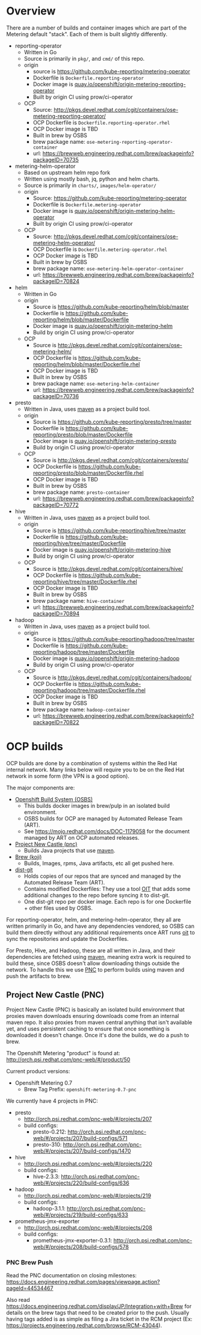 # Overview

There are a number of builds and container images which are part of the Metering default "stack".
Each of them is built slightly differently.

- reporting-operator
  - Written in Go
  - Source is primarily in `pkg/`, and `cmd/` of this repo.
  - origin
    - source is https://github.com/kube-reporting/metering-operator
    - Dockerfile is `Dockerfile.reporting-operator`
    - Docker image is [quay.io/openshift/origin-metering-reporting-operator](https://quay.io/repository/openshift/origin-metering-reporting-operator)
    - Built by origin CI using prow/ci-operator
  - OCP
    - Source: http://pkgs.devel.redhat.com/cgit/containers/ose-metering-reporting-operator/
    - OCP Dockerfile is `Dockerfile.reporting-operator.rhel`
    - OCP Docker image is TBD
    - Built in brew by OSBS
    - brew package name: `ose-metering-reporting-operator-container`
    - url: https://brewweb.engineering.redhat.com/brew/packageinfo?packageID=70735
- metering-helm-operator
  - Based on upstream helm repo fork
  - Written using mostly bash, jq, python and helm charts.
  - Source is primarily in `charts/`, `images/helm-operator/`
  - origin
    - Source: https://github.com/kube-reporting/metering-operator
    - Dockerfile is `Dockerfile.metering-operator`
    - Docker image is [quay.io/openshift/origin-metering-helm-operator](https://quay.io/repository/openshift/origin-metering-helm-operator)
    - Built by origin CI using prow/ci-operator
  - OCP
    - Source: http://pkgs.devel.redhat.com/cgit/containers/ose-metering-helm-operator/
    - OCP Dockerfile is `Dockerfile.metering-operator.rhel`
    - OCP Docker image is TBD
    - Built in brew by OSBS
    - brew package name: `ose-metering-helm-operator-container`
    - url: https://brewweb.engineering.redhat.com/brew/packageinfo?packageID=70824
- helm
  - Written in Go
  - origin
    - Source is https://github.com/kube-reporting/helm/blob/master
    - Dockerfile is https://github.com/kube-reporting/helm/blob/master/Dockerfile
    - Docker image is [quay.io/openshift/origin-metering-helm](https://quay.io/repository/openshift/origin-metering-helm)
    - Build by origin CI using prow/ci-operator
  - OCP
    - Source is  http://pkgs.devel.redhat.com/cgit/containers/ose-metering-helm/
    - OCP Dockerfile is https://github.com/kube-reporting/helm/blob/master/Dockerfile.rhel
    - OCP Docker image is TBD
    - Built in brew by OSBS
    - brew package name: `ose-metering-helm-container`
    - url: https://brewweb.engineering.redhat.com/brew/packageinfo?packageID=70736
- presto
  - Written in Java, uses [maven][maven] as a project build tool.
  - origin
    - Source is https://github.com/kube-reporting/presto/tree/master
    - Dockerfile is https://github.com/kube-reporting/presto/blob/master/Dockerfile
    - Docker image is [quay.io/openshift/origin-metering-presto](https://quay.io/repository/openshift/origin-metering-presto)
    - Build by origin CI using prow/ci-operator
  - OCP
    - Source is http://pkgs.devel.redhat.com/cgit/containers/presto/
    - OCP Dockerfile is https://github.com/kube-reporting/presto/blob/master/Dockerfile.rhel
    - OCP Docker image is TBD
    - Built in brew by OSBS
    - brew package name: `presto-container`
    - url: https://brewweb.engineering.redhat.com/brew/packageinfo?packageID=70772
- hive
  - Written in Java, uses [maven][maven] as a project build tool.
  - origin
    - Source is https://github.com/kube-reporting/hive/tree/master
    - Dockerfile is https://github.com/kube-reporting/hive/tree/master/Dockerfile
    - Docker image is [quay.io/openshift/origin-metering-hive](https://quay.io/repository/openshift/origin-metering-hive)
    - Build by origin CI using prow/ci-operator
  - OCP
    - Source is http://pkgs.devel.redhat.com/cgit/containers/hive/
    - OCP Dockerfile is https://github.com/kube-reporting/hive/tree/master/Dockerfile.rhel
    - OCP Docker image is TBD
    - Built in brew by OSBS
    - brew package name: `hive-container`
    - url: https://brewweb.engineering.redhat.com/brew/packageinfo?packageID=70894
- hadoop
  - Written in Java, uses [maven][maven] as a project build tool.
  - origin
    - Source is https://github.com/kube-reporting/hadoop/tree/master
    - Dockerfile is https://github.com/kube-reporting/hadoop/tree/master/Dockerfile
    - Docker image is [quay.io/openshift/origin-metering-hadoop](https://quay.io/repository/openshift/origin-metering-hadoop)
    - Build by origin CI using prow/ci-operator
  - OCP
    - Source is http://pkgs.devel.redhat.com/cgit/containers/hadoop/
    - OCP Dockerfile is https://github.com/kube-reporting/hadoop/tree/master/Dockerfile.rhel
    - OCP Docker image is TBD
    - Built in brew by OSBS
    - brew package name: `hadoop-container`
    - url: https://brewweb.engineering.redhat.com/brew/packageinfo?packageID=70822

# OCP builds

OCP builds are done by a combination of systems within the Red Hat internal network.
Many links below will require you to be on the Red Hat network in some form (the VPN is a good option).

The major components are:
- [Openshift Build System (OSBS)][osbs]
  - This builds docker images in brew/pulp in an isolated build environment.
  - OSBS builds for OCP are managed by Automated Release Team (ART).
  - See https://mojo.redhat.com/docs/DOC-1179058 for the document managed by
    ART on OCP automated releases.
- [Project New Castle (pnc)][pnc]
  - Builds Java projects that use [maven][maven].
- [Brew (koji)][brew]
  - Builds, Images, rpms, Java artifacts, etc all get pushed here.
- [dist-git][dist-git]
  - Holds copies of our repos that are synced and managed by the Automated Release Team (ART).
  - Contains modified Dockerfiles: They use a tool [OIT][oit] that adds some additional changes to the repo before syncing it to dist-git.
  - One dist-git repo per docker image. Each repo is for one Dockerfile + other files used by OSBS.

For reporting-operator, helm, and metering-helm-operator, they all are written primarily in Go, and have any dependencies vendored, so OSBS can build them directly without any additional requirements once ART runs [oit][oit] to sync the repositories and update the Dockerfiles.

For Presto, Hive, and Hadoop, these are all written in Java, and their dependencies are fetched using [maven][maven], meaning extra work is required to build these, since OSBS doesn't allow downloading things outside the network.
To handle this we use [PNC][pnc] to perform builds using maven and push the artifacts to brew.

## Project New Castle (PNC)

Project New Castle (PNC) is basically an isolated build environment that proxies maven downloads ensuring downloads come from an internal maven repo.
It also proxies from maven central anything that isn't available yet, and uses persistent caching to ensure that once something is downloaded it doesn't change.
Once it's done the builds, we do a push to brew.

The Openshift Metering "product" is found at: http://orch.psi.redhat.com/pnc-web/#/product/50

Current product versions:

- Openshift Metering 0.7
  - Brew Tag Prefix: `openshift-metering-0.7-pnc`

We currently have 4 projects in PNC:

- presto
  - http://orch.psi.redhat.com/pnc-web/#/projects/207
  - build configs:
    - presto-0.212: http://orch.psi.redhat.com/pnc-web/#/projects/207/build-configs/571
    - presto-310: http://orch.psi.redhat.com/pnc-web/#/projects/207/build-configs/1470
- hive
  - http://orch.psi.redhat.com/pnc-web/#/projects/220
  - build configs:
    - hive-2.3.3: http://orch.psi.redhat.com/pnc-web/#/projects/220/build-configs/636
- hadoop
  - http://orch.psi.redhat.com/pnc-web/#/projects/219
  - build configs:
    - hadoop-3.1.1: http://orch.psi.redhat.com/pnc-web/#/projects/219/build-configs/633
- prometheus-jmx-exporter
  - http://orch.psi.redhat.com/pnc-web/#/projects/208
  - build configs:
    - prometheus-jmx-exporter-0.3.1: http://orch.psi.redhat.com/pnc-web/#/projects/208/build-configs/578

### PNC Brew Push

Read the PNC documentation on closing milestones: https://docs.engineering.redhat.com/pages/viewpage.action?pageId=44534467

Also read https://docs.engineering.redhat.com/display/JP/Integration+with+Brew for details on the brew tags that need to be created prior to the push.
Usually having tags added is as simple as filing a Jira ticket in the RCM project (Ex: https://projects.engineering.redhat.com/browse/RCM-43044).

[osbs]: https://osbs.readthedocs.io/en/latest/
[pnc]: https://docs.engineering.redhat.com/display/JP/User%27s+guide
[brew]: https://brewweb.engineering.redhat.com/brew/
[dist-git]: http://pkgs.devel.redhat.com/cgit/
[oit]: https://github.com/openshift/enterprise-images/blob/d44b833f8696102364f2526eaf130a961eb4cf56/oit.py
[maven]: https://maven.apache.org/
[pnc-brew]: https://docs.engineering.redhat.com/display/JP/Integration+with+Brew

